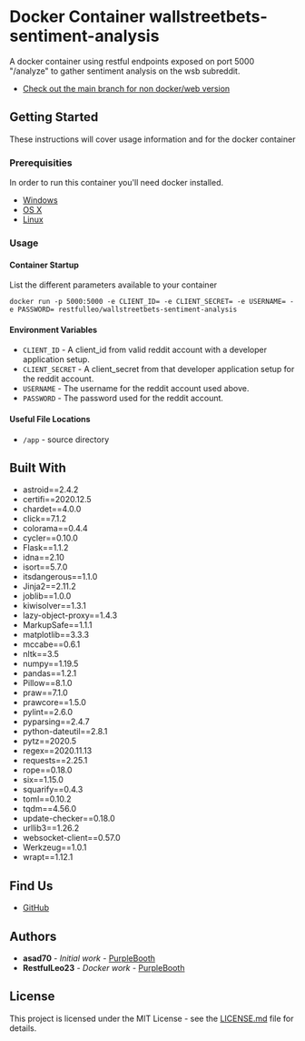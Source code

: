 
# Docker Container wallstreetbets-sentiment-analysis

A docker container using restful endpoints exposed on port 5000 "/analyze" to gather sentiment analysis on the wsb subreddit.
* [Check out the main branch for non docker/web version](https://github.com/asad70/wallstreetbets-sentiment-analysis/tree/main)


## Getting Started

These instructions will cover usage information and for the docker container 

### Prerequisities


In order to run this container you'll need docker installed.

* [Windows](https://docs.docker.com/windows/started)
* [OS X](https://docs.docker.com/mac/started/)
* [Linux](https://docs.docker.com/linux/started/)

### Usage

#### Container Startup

List the different parameters available to your container

```shell
docker run -p 5000:5000 -e CLIENT_ID= -e CLIENT_SECRET= -e USERNAME= -e PASSWORD= restfulleo/wallstreetbets-sentiment-analysis
```

#### Environment Variables

* `CLIENT_ID` - A client_id from valid reddit account with a developer application setup.
* `CLIENT_SECRET` - A client_secret from that developer application setup for the reddit account.
* `USERNAME` - The username for the reddit account used above.
* `PASSWORD` - The password used for the reddit account.

#### Useful File Locations

* `/app` - source directory

## Built With

* astroid==2.4.2
* certifi==2020.12.5
* chardet==4.0.0
* click==7.1.2
* colorama==0.4.4
* cycler==0.10.0
* Flask==1.1.2
* idna==2.10
* isort==5.7.0
* itsdangerous==1.1.0
* Jinja2==2.11.2
* joblib==1.0.0
* kiwisolver==1.3.1
* lazy-object-proxy==1.4.3
* MarkupSafe==1.1.1
* matplotlib==3.3.3
* mccabe==0.6.1
* nltk==3.5
* numpy==1.19.5
* pandas==1.2.1
* Pillow==8.1.0
* praw==7.1.0
* prawcore==1.5.0
* pylint==2.6.0
* pyparsing==2.4.7
* python-dateutil==2.8.1
* pytz==2020.5
* regex==2020.11.13
* requests==2.25.1
* rope==0.18.0
* six==1.15.0
* squarify==0.4.3
* toml==0.10.2
* tqdm==4.56.0
* update-checker==0.18.0
* urllib3==1.26.2
* websocket-client==0.57.0
* Werkzeug==1.0.1
* wrapt==1.12.1

## Find Us

* [GitHub](https://github.com/asad70/wallstreetbets-sentiment-analysis)

## Authors

* **asad70** - *Initial work* - [PurpleBooth](https://github.com/asad70)
* **RestfulLeo23** - *Docker work* - [PurpleBooth](https://github.com/RestfulLeo23)

## License

This project is licensed under the MIT License - see the [LICENSE.md](LICENSE.md) file for details.
